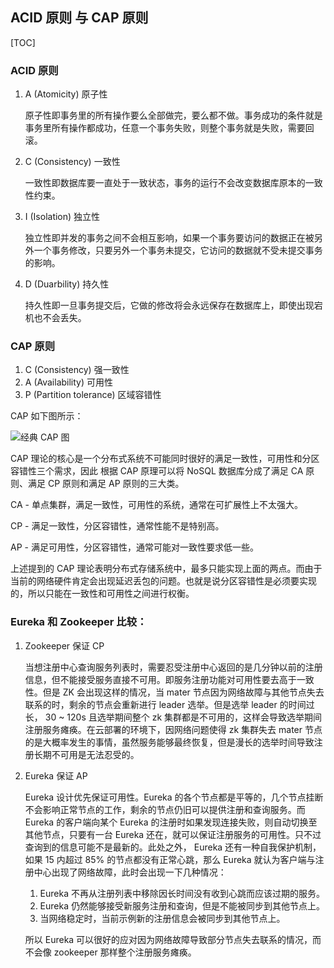 ## ACID 原则 与 CAP 原则

[TOC]

### **ACID 原则**

1. A (Atomicity) 原子性

   原子性即事务里的所有操作要么全部做完，要么都不做。事务成功的条件就是事务里所有操作都成功，任意一个事务失败，则整个事务就是失败，需要回滚。

2. C (Consistency) 一致性

   一致性即数据库要一直处于一致状态，事务的运行不会改变数据库原本的一致性约束。

3. I (Isolation) 独立性

   独立性即并发的事务之间不会相互影响，如果一个事务要访问的数据正在被另外一个事务修改，只要另外一个事务未提交，它访问的数据就不受未提交事务的影响。

4. D (Duarbility) 持久性

   持久性即一旦事务提交后，它做的修改将会永远保存在数据库上，即使出现宕机也不会丢失。



### **CAP 原则**

1. C (Consistency) 强一致性
2. A (Availability) 可用性
3. P (Partition tolerance) 区域容错性

CAP 如下图所示：

![经典 CAP 图](https://i.loli.net/2019/06/19/5d0a19bdd624668869.png)

CAP 理论的核心是一个分布式系统不可能同时很好的满足一致性，可用性和分区容错性三个需求，因此 根据 CAP 原理可以将 NoSQL 数据库分成了满足 CA 原则、满足 CP 原则和满足 AP 原则的三大类。

CA - 单点集群，满足一致性，可用性的系统，通常在可扩展性上不太强大。

CP - 满足一致性，分区容错性，通常性能不是特别高。

AP - 满足可用性，分区容错性，通常可能对一致性要求低一些。



上述提到的 CAP 理论表明分布式存储系统中，最多只能实现上面的两点。而由于当前的网络硬件肯定会出现延迟丢包的问题。也就是说分区容错性是必须要实现的，所以只能在一致性和可用性之间进行权衡。



### **Eureka 和 Zookeeper 比较**：

1. Zookeeper 保证 CP

   当想注册中心查询服务列表时，需要忍受注册中心返回的是几分钟以前的注册信息，但不能接受服务直接不可用。即服务注册功能对可用性要去高于一致性。但是 ZK 会出现这样的情况，当 mater 节点因为网络故障与其他节点失去联系的时，剩余的节点会重新进行 leader 选举。但是选举 leader 的时间过长， 30 ~ 120s 且选举期间整个 zk 集群都是不可用的，这样会导致选举期间注册服务瘫痪。在云部署的环境下，因网络问题使得 zk 集群失去 mater 节点的是大概率发生的事情，虽然服务能够最终恢复，但是漫长的选举时间导致注册长期不可用是无法忍受的。

2. Eureka 保证 AP

   Eureka 设计优先保证可用性。Eureka 的各个节点都是平等的，几个节点挂断不会影响正常节点的工作，剩余的节点仍旧可以提供注册和查询服务。而 Eureka 的客户端向某个 Eureka 的注册时如果发现连接失败，则自动切换至其他节点，只要有一台 Eureka 还在，就可以保证注册服务的可用性。只不过查询到的信息可能不是最新的。此处之外， Eureka 还有一种自我保护机制，如果 15 内超过 85% 的节点都没有正常心跳，那么 Eureka 就认为客户端与注册中心出现了网络故障，此时会出现一下几种情况：

   1. Eureka 不再从注册列表中移除因长时间没有收到心跳而应该过期的服务。
   2. Eureka 仍然能够接受新服务注册和查询，但是不能被同步到其他节点上。
   3. 当网络稳定时，当前示例新的注册信息会被同步到其他节点上。

   所以 Eureka 可以很好的应对因为网络故障导致部分节点失去联系的情况，而不会像 zookeeper 那样整个注册服务瘫痪。